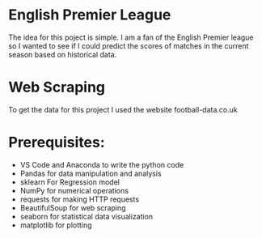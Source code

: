 # English Premier League
The idea for this poject is simple. I am a fan of the English Premier league so I wanted to see if I could predict the scores of matches in the current season based on historical data.

# Web Scraping
To get the data for this project I used the website football-data.co.uk

# Prerequisites:
* VS Code and Anaconda to write the python code
* Pandas for data manipulation and analysis
* sklearn For Regression model
* NumPy for numerical operations
* requests for making HTTP requests
* BeautifulSoup for web scraping
* seaborn for statistical data visualization
* matplotlib for plotting
